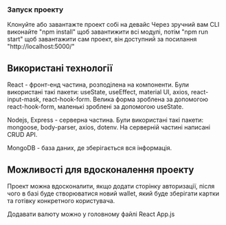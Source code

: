### Запуск проекту
Клонуйте або завантажте проект собі на девайс
Через зручний вам CLI виконайте "npm install" щоб завантижити всі модулі, 
потім "npm run start" щоб завантажити сам проект, він доступний за посилання "http://localhost:5000/"

## Використані технології
React - фронт-енд частина, розподілена на компоненти. Були використані такі пакети: useState, useEffect, 
material UI, axios, react-input-mask, react-hook-form.
Велика форма зроблена за допомогою react-hook-form, маленькі зроблені за допомогою useState.

Nodejs, Express - серверна частина. Були використані такі пакети: mongoose, body-parser, axios, dotenv. 
На серверній частині написані CRUD API.

MongoDB - база даних, де зберігається вся інформація.

## Можливості для вдосконалення проекту
Проект можна вдосконалити, якщо додати сторінку авторизації, після чого в базі буде створюватися новий wallet, 
який буде зберігати картки та готівку конкретного користувача.

Додавати валюту можно у головному файлі React App.js

